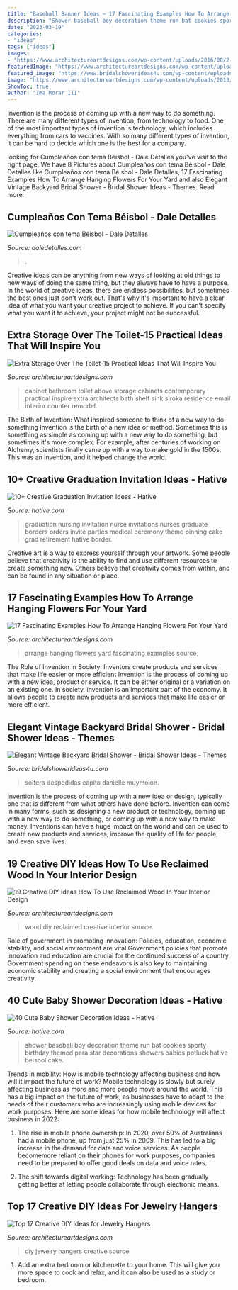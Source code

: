 ```yaml
---
title: "Baseball Banner Ideas ~ 17 Fascinating Examples How To Arrange Hanging Flowers For Your Yard"
description: "Shower baseball boy decoration theme run bat cookies sporty birthday themed para star decorations showers babies potluck hative beisbol cake"
date: "2023-03-19"
categories:
- "ideas"
tags: ["ideas"]
images:
- "https://www.architectureartdesigns.com/wp-content/uploads/2016/08/2-43.jpg"
featuredImage: "https://www.architectureartdesigns.com/wp-content/uploads/2016/08/2-43.jpg"
featured_image: "https://www.bridalshowerideas4u.com/wp-content/uploads/2016/04/Elegant-Vintage-Backyard-Bridal-Shower-Welcome-Sign.jpg"
image: "https://www.architectureartdesigns.com/wp-content/uploads/2013/06/remodelaholic._com-630x947.jpg"
ShowToc: true
author: "Ima Morar III"
---
```



Invention is the process of coming up with a new way to do something. There are many different types of invention, from technology to food. One of the most important types of invention is technology, which includes everything from cars to vaccines. With so many different types of invention, it can be hard to decide which one is the best for a company.

	

		
looking for Cumpleaños con tema Béisbol - Dale Detalles you've visit to the right page. We have 8 Pictures about Cumpleaños con tema Béisbol - Dale Detalles like Cumpleaños con tema Béisbol - Dale Detalles, 17 Fascinating Examples How To Arrange Hanging Flowers For Your Yard and also Elegant Vintage Backyard Bridal Shower - Bridal Shower Ideas - Themes. Read more:
		
    
## Cumpleaños Con Tema Béisbol - Dale Detalles

<img loading=lazy src="https://i1.wp.com/www.daledetalles.com/wp-content/uploads/2016/02/beisbol20.jpg" onerror="this.onerror=null;this.src='https://tse1.mm.bing.net/th?id=OIP.0kxH3DLHNe8OivNT20sHiwHaLH&amp;pid=15.1';" alt="Cumpleaños con tema Béisbol - Dale Detalles">

_Source: daledetalles.com_

>. 

	

Creative ideas can be anything from new ways of looking at old things to new ways of doing the same thing, but they always have to have a purpose. In the world of creative ideas, there are endless possibilities, but sometimes the best ones just don't work out. That's why it's important to have a clear idea of what you want your creative project to achieve. If you can't specify what you want it to achieve, your project might not be successful.

    
## Extra Storage Over The Toilet-15 Practical Ideas That Will Inspire You

<img loading=lazy src="https://www.architectureartdesigns.com/wp-content/uploads/2015/11/957.jpg" onerror="this.onerror=null;this.src='https://tse1.mm.bing.net/th?id=OIP.KGFsPJ_qe3Ni5wfp05y-pQAAAA&amp;pid=15.1';" alt="Extra Storage Over The Toilet-15 Practical Ideas That Will Inspire You">

_Source: architectureartdesigns.com_

>cabinet bathroom toilet above storage cabinets contemporary practical inspire extra architects bath shelf sink siroka residence email interior counter remodel. 

	

The Birth of Invention: What inspired someone to think of a new way to do something
Invention is the birth of a new idea or method. Sometimes this is something as simple as coming up with a new way to do something, but sometimes it's more complex. For example, after centuries of working on Alchemy, scientists finally came up with a way to make gold in the 1500s. This was an invention, and it helped change the world.

    
## 10+ Creative Graduation Invitation Ideas - Hative

<img loading=lazy src="https://hative.com/wp-content/uploads/2014/05/graduation-invitation/14-nurse-graduation-invitation.jpg" onerror="this.onerror=null;this.src='https://tse4.mm.bing.net/th?id=OIP.o0ziBf12Wvqhwzfgsc7lYgHaJ_&amp;pid=15.1';" alt="10+ Creative Graduation Invitation Ideas - Hative">

_Source: hative.com_

>graduation nursing invitation nurse invitations nurses graduate borders orders invite parties medical ceremony theme pinning cake grad retirement hative border. 

	

Creative art is a way to express yourself through your artwork. Some people believe that creativity is the ability to find and use different resources to create something new. Others believe that creativity comes from within, and can be found in any situation or place.

    
## 17 Fascinating Examples How To Arrange Hanging Flowers For Your Yard

<img loading=lazy src="https://www.architectureartdesigns.com/wp-content/uploads/2016/08/2-43.jpg" onerror="this.onerror=null;this.src='https://tse3.mm.bing.net/th?id=OIP.W9_4eHYBqHWw7N_60o4eAwDIEs&amp;pid=15.1';" alt="17 Fascinating Examples How To Arrange Hanging Flowers For Your Yard">

_Source: architectureartdesigns.com_

>arrange hanging flowers yard fascinating examples source. 

	

The Role of Invention in Society: Inventors create products and services that make life easier or more efficient
Invention is the process of coming up with a new idea, product or service. It can be either original or a variation on an existing one. In society, invention is an important part of the economy. It allows people to create new products and services that make life easier or more efficient.

    
## Elegant Vintage Backyard Bridal Shower - Bridal Shower Ideas - Themes

<img loading=lazy src="https://www.bridalshowerideas4u.com/wp-content/uploads/2016/04/Elegant-Vintage-Backyard-Bridal-Shower-Welcome-Sign.jpg" onerror="this.onerror=null;this.src='https://tse3.mm.bing.net/th?id=OIP.n7-Pj7kYoTVc-HyaiHV8cQHaLI&amp;pid=15.1';" alt="Elegant Vintage Backyard Bridal Shower - Bridal Shower Ideas - Themes">

_Source: bridalshowerideas4u.com_

>soltera despedidas capito danielle muymolon. 

	

Invention is the process of coming up with a new idea or design, typically one that is different from what others have done before. Invention can come in many forms, such as designing a new product or technology, coming up with a new way to do something, or coming up with a new way to make money. Inventions can have a huge impact on the world and can be used to create new products and services, improve the quality of life for people, and even save lives.

    
## 19 Creative DIY Ideas How To Use Reclaimed Wood In Your Interior Design

<img loading=lazy src="https://www.architectureartdesigns.com/wp-content/uploads/2015/04/1339.jpg" onerror="this.onerror=null;this.src='https://tse3.mm.bing.net/th?id=OIP.jWpHJP-ttJqhw9Ln2EPxkQHaJI&amp;pid=15.1';" alt="19 Creative DIY Ideas How To Use Reclaimed Wood In Your Interior Design">

_Source: architectureartdesigns.com_

>wood diy reclaimed creative interior source. 

	

Role of government in promoting innovation: Policies, education, economic stability, and social environment are vital
Government policies that promote innovation and education are crucial for the continued success of a country. Government spending on these endeavors is also key to maintaining economic stability and creating a social environment that encourages creativity.

    
## 40 Cute Baby Shower Decoration Ideas - Hative

<img loading=lazy src="https://hative.com/wp-content/uploads/2014/02/baby-shower-ideas/baseball-baby-shower-for-boy-22.jpg" onerror="this.onerror=null;this.src='https://tse3.mm.bing.net/th?id=OIP.mu3_KkbzPafzVcLmBZ5qcAHaKE&amp;pid=15.1';" alt="40 Cute Baby Shower Decoration Ideas - Hative">

_Source: hative.com_

>shower baseball boy decoration theme run bat cookies sporty birthday themed para star decorations showers babies potluck hative beisbol cake. 

	

Trends in mobility: How is mobile technology affecting business and how will it impact the future of work?
Mobile technology is slowly but surely affecting business as more and more people move around the world. This has a big impact on the future of work, as businesses have to adapt to the needs of their customers who are increasingly using mobile devices for work purposes. Here are some ideas for how mobile technology will affect business in 2022:
1) The rise in mobile phone ownership: In 2020, over 50% of Australians had a mobile phone, up from just 25% in 2009. This has led to a big increase in the demand for data and voice services. As people becomemore reliant on their phones for work purposes, companies need to be prepared to offer good deals on data and voice rates.

2) The shift towards digital working: Technology has been gradually getting better at letting people collaborate through electronic means.

    
## Top 17 Creative DIY Ideas For Jewelry Hangers

<img loading=lazy src="https://www.architectureartdesigns.com/wp-content/uploads/2013/06/remodelaholic._com-630x947.jpg" onerror="this.onerror=null;this.src='https://tse3.mm.bing.net/th?id=OIP.IpqSlmvhZ6XUm4yNPd51oQHaLI&amp;pid=15.1';" alt="Top 17 Creative DIY Ideas for Jewelry Hangers">

_Source: architectureartdesigns.com_

>diy jewelry hangers creative source. 

	

1. Add an extra bedroom or kitchenette to your home. This will give you more space to cook and relax, and it can also be used as a study or bedroom. 

